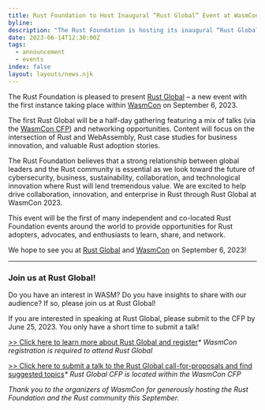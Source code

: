 ```yaml
---
title: Rust Foundation to Host Inaugural “Rust Global” Event at WasmCon 2023
byline:
description: "The Rust Foundation is hosting its inaugural “Rust Global” event on September 6, 2023 – a gathering designed to bring together Rust enterprise users, Rust enthusiasts, and advocates. \n\nThe first Rust Global event will focus on WebAssembly and will be co-located with WasmCon in the Seattle area.\_"
date: 2023-06-14T12:30:00Z
tags:
  - announcement
  - events
index: false
layout: layouts/news.njk
---
```

The Rust Foundation is pleased to present [Rust Global](https://events.linuxfoundation.org/rust-global/) – a new event with the first instance taking place within <a target="_blank" href="https://events.linuxfoundation.org/wasmcon/">WasmCon</a> on September 6, 2023.&nbsp;

The first Rust Global will be a half-day gathering featuring a mix of talks (via the [<u>WasmCon CFP</u>](https://events.linuxfoundation.org/wasmcon/program/cfp/#suggested-topics)) and networking opportunities. Content will focus on the intersection of Rust and WebAssembly, Rust case studies for business innovation, and valuable Rust adoption stories.&nbsp;

The Rust Foundation believes that a strong relationship between global leaders and the Rust community is essential as we look toward the future of cybersecurity, business, sustainability, collaboration, and technological innovation where Rust will lend tremendous value. We are excited to help drive collaboration, innovation, and enterprise in Rust through Rust Global at WasmCon 2023.&nbsp;

This event will be the first of many independent and co-located Rust Foundation events around the world to provide opportunities for Rust adopters, advocates, and enthusiasts to learn, share, and network.&nbsp;

We hope to see you at [<u>Rust Global</u>](https://events.linuxfoundation.org/rust-global/) and [<u>WasmCon</u>](https://events.linuxfoundation.org/wasmcon/) on September 6, 2023!&nbsp;

---

### Join us at Rust Global!

Do you have an interest in WASM? Do you have insights to share with our audience? If so, please join us at Rust Global!&nbsp;

If you are interested in speaking at Rust Global, please submit to the CFP by June 25, 2023. You only have a short time to submit a talk!

[<u>&gt;&gt; Click here to learn more about Rust Global and register</u>](https://events.linuxfoundation.org/rust-global/)*\* WasmCon registration is required to attend Rust Global*

[<u>&gt;&gt; Click here to submit a talk to the Rust Global call-for-proposals and find suggested topics</u>](https://events.linuxfoundation.org/wasmcon/program/cfp/#suggested-topics)​​​​​​*\* Rust Global CFP is located within the WasmCon CFP*



*Thank you to the organizers of WasmCon for generously hosting the Rust Foundation and the Rust community this September.*